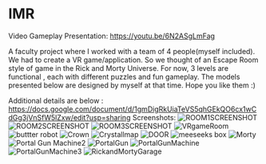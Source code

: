 # IMR
Video Gameplay Presentation: https://youtu.be/6N2ASgLmFag




A faculty project where I worked with a team of 4 people(myself included). We had to create a VR game/application. So we thought of an Escape Room style of game in the Rick and Morty Universe. 
For now, 3 levels are functional , each with different puzzles and fun gameplay. 
The models presented below are designed by myself at that time. Hope you like them :)

Additional details are below : 
https://docs.google.com/document/d/1gmDigRkUiaTeVS5qhGEkQO6cx1wCdGg3jVnSfW5lZxw/edit?usp=sharing
Screenshots: 
![ROOM1SCREENSHOT](https://github.com/Tiberius2/RickScape-VRGame-FacultyProject/assets/58856795/ac31e097-32c5-4d2f-b904-435c166da3a3)
![ROOM2SCREENSHOT](https://github.com/Tiberius2/RickScape-VRGame-FacultyProject/assets/58856795/c12087e2-46c9-401f-a502-91d238fa4278)
![ROOM3SCREENSHOT](https://github.com/Tiberius2/RickScape-VRGame-FacultyProject/assets/58856795/5e96ef7d-3d9a-49ab-b2ae-1615b38b727d)
![VRgameRoom](https://github.com/Tiberius2/RickScape-VRGame-FacultyProject/assets/58856795/44197bd1-5000-416a-9f80-10706f479624)
![buttter robot](https://github.com/Tiberius2/RickScape-VRGame-FacultyProject/assets/58856795/b8c3766a-eb3c-44f6-b6e9-cebb5a12cfe5)
![Crown](https://github.com/Tiberius2/RickScape-VRGame-FacultyProject/assets/58856795/e65447bf-998c-4d98-bc02-e3eef9bca519)
![Crystallmap](https://github.com/Tiberius2/RickScape-VRGame-FacultyProject/assets/58856795/c39520b3-755f-4cb9-82f0-fc03e268b988)
![DOOR](https://github.com/Tiberius2/RickScape-VRGame-FacultyProject/assets/58856795/e6ad933b-9080-4242-a8af-40e55c4dc925)
![meeseeks box](https://github.com/Tiberius2/RickScape-VRGame-FacultyProject/assets/58856795/b7224062-38b1-4976-a594-bd229cfeb63f)
![Morty](https://github.com/Tiberius2/RickScape-VRGame-FacultyProject/assets/58856795/b6b61fca-72af-49b1-a9dc-b6b973dede45)
![Portal Gun Machine2](https://github.com/Tiberius2/RickScape-VRGame-FacultyProject/assets/58856795/c1a5a6aa-d3f2-486a-b7ce-e4fa17a33d79)
![PortalGun](https://github.com/Tiberius2/RickScape-VRGame-FacultyProject/assets/58856795/d922e77b-e1f9-4bc2-8554-e5166fb7853a)
![PortalGunMachine](https://github.com/Tiberius2/RickScape-VRGame-FacultyProject/assets/58856795/ef349c61-b3c3-4149-9ed4-b3f577c2ee0d)
![PortalGunMachine3](https://github.com/Tiberius2/RickScape-VRGame-FacultyProject/assets/58856795/eced93ef-2adc-4072-8fe1-23754c36b94a)
![RickandMortyGarage](https://github.com/Tiberius2/RickScape-VRGame-FacultyProject/assets/58856795/a169f172-6025-49e3-aaa3-dc996f8c9898)
